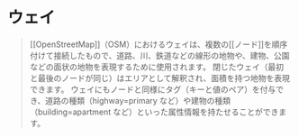 # ウェイ

> [[OpenStreetMap]]（OSM）におけるウェイは、複数の[[ノード]]を順序付けて接続したもので、道路、川、鉄道などの線形の地物や、建物、公園などの面状の地物を表現するために使用されます。
> 閉じたウェイ（最初と最後のノードが同じ）はエリアとして解釈され、面積を持つ地物を表現できます。
> ウェイにもノードと同様にタグ（キーと値のペア）を付与でき、道路の種類（highway=primary など）や建物の種類（building=apartment など）といった属性情報を持たせることができます。
